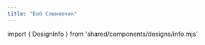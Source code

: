 ```yaml
---
title: "Боб Слюнявчик"
---
```


import { DesignInfo } from 'shared/components/designs/info.mjs'

<DesignInfo design='bob' docs />

